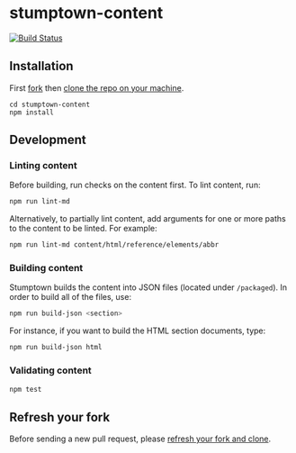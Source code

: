 # stumptown-content

[![Build Status](https://travis-ci.org/mdn/stumptown-content.svg?branch=master)](https://travis-ci.org/mdn/stumptown-content)

## Installation

First [fork](https://help.github.com/en/articles/fork-a-repo) then [clone the repo on your machine](https://help.github.com/en/articles/cloning-a-repository-from-github).

```
cd stumptown-content
npm install
```

## Development

### Linting content

Before building, run checks on the content first. To lint content, run:

```sh
npm run lint-md
```

Alternatively, to partially lint content, add arguments for one or more paths to the content to be linted. For example:

```sh
npm run lint-md content/html/reference/elements/abbr
```

### Building content

Stumptown builds the content into JSON files (located under `/packaged`). In order to build all of the files, use:

```sh
npm run build-json <section>
```

For instance, if you want to build the HTML section documents, type:

```sh
npm run build-json html
```

### Validating content

```sh
npm test
```

## Refresh your fork

Before sending a new pull request, please [refresh your fork and clone](https://help.github.com/en/articles/syncing-a-fork).
